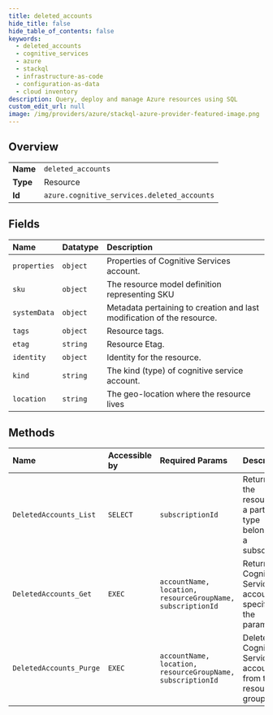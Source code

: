 ```yaml
---
title: deleted_accounts
hide_title: false
hide_table_of_contents: false
keywords:
  - deleted_accounts
  - cognitive_services
  - azure    
  - stackql
  - infrastructure-as-code
  - configuration-as-data
  - cloud inventory
description: Query, deploy and manage Azure resources using SQL
custom_edit_url: null
image: /img/providers/azure/stackql-azure-provider-featured-image.png
---
```

  
    

## Overview
<table><tbody>
<tr><td><b>Name</b></td><td><code>deleted_accounts</code></td></tr>
<tr><td><b>Type</b></td><td>Resource</td></tr>
<tr><td><b>Id</b></td><td><code>azure.cognitive_services.deleted_accounts</code></td></tr>
</tbody></table>

## Fields
| Name | Datatype | Description |
|:-----|:---------|:------------|
| `properties` | `object` | Properties of Cognitive Services account. |
| `sku` | `object` | The resource model definition representing SKU |
| `systemData` | `object` | Metadata pertaining to creation and last modification of the resource. |
| `tags` | `object` | Resource tags. |
| `etag` | `string` | Resource Etag. |
| `identity` | `object` | Identity for the resource. |
| `kind` | `string` | The kind (type) of cognitive service account. |
| `location` | `string` | The geo-location where the resource lives |
## Methods
| Name | Accessible by | Required Params | Description |
|:-----|:--------------|:----------------|:------------|
| `DeletedAccounts_List` | `SELECT` | `subscriptionId` | Returns all the resources of a particular type belonging to a subscription. |
| `DeletedAccounts_Get` | `EXEC` | `accountName, location, resourceGroupName, subscriptionId` | Returns a Cognitive Services account specified by the parameters. |
| `DeletedAccounts_Purge` | `EXEC` | `accountName, location, resourceGroupName, subscriptionId` | Deletes a Cognitive Services account from the resource group.  |
